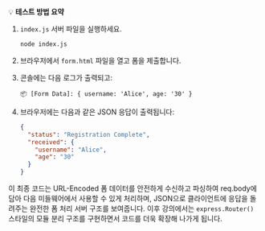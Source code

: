 💡 **테스트 방법 요약**

1. `index.js` 서버 파일을 실행하세요.

   ```bash
   node index.js
   ```

2. 브라우저에서 `form.html` 파일을 열고 폼을 제출합니다.

3. 콘솔에는 다음 로그가 출력되고:

   ```
   📦 [Form Data]: { username: 'Alice', age: '30' }
   ```

4. 브라우저에는 다음과 같은 JSON 응답이 출력됩니다:

   ```json
   {
     "status": "Registration Complete",
     "received": {
       "username": "Alice",
       "age": "30"
     }
   }
   ```

이 최종 코드는 URL-Encoded 폼 데이터를 안전하게 수신하고 파싱하여 req.body에 담아 다음 미들웨어에서 사용할 수 있게 처리하며, JSON으로 클라이언트에 응답을 돌려주는 완전한 폼 처리 서버 구조를 보여줍니다. 이후 강의에서는 `express.Router()` 스타일의 모듈 분리 구조를 구현하면서 코드를 더욱 확장해 나가게 됩니다.
